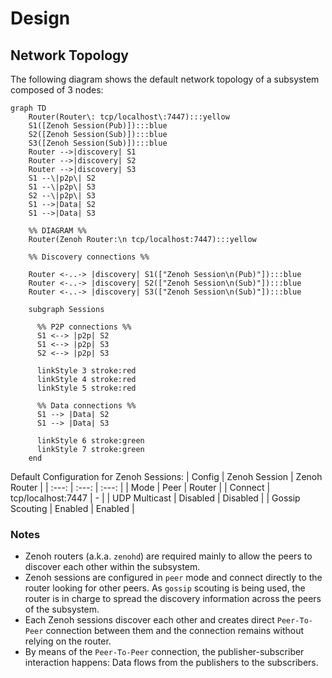 # Design

## Network Topology

The following diagram shows the default network topology of a subsystem composed of 3 nodes:

```mermaid
graph TD
    Router(Router\: tcp/localhost\:7447):::yellow
    S1([Zenoh Session(Pub)]):::blue
    S2([Zenoh Session(Sub)]):::blue
    S3([Zenoh Session(Sub)]):::blue
    Router -->|discovery| S1
    Router -->|discovery| S2
    Router -->|discovery| S3
    S1 --\|p2p\| S2
    S1 --\|p2p\| S3
    S2 --\|p2p\| S3
    S1 -->|Data| S2
    S1 -->|Data| S3

    %% DIAGRAM %%
    Router(Zenoh Router:\n tcp/localhost:7447):::yellow

    %% Discovery connections %%

    Router <-..-> |discovery| S1(["Zenoh Session\n(Pub)"]):::blue
    Router <-..-> |discovery| S2(["Zenoh Session\n(Sub)"]):::blue
    Router <-..-> |discovery| S3(["Zenoh Session\n(Sub)"]):::blue

    subgraph Sessions

      %% P2P connections %%
      S1 <--> |p2p| S2
      S1 <--> |p2p| S3
      S2 <--> |p2p| S3

      linkStyle 3 stroke:red
      linkStyle 4 stroke:red
      linkStyle 5 stroke:red

      %% Data connections %%
      S1 --> |Data| S2
      S1 --> |Data| S3

      linkStyle 6 stroke:green
      linkStyle 7 stroke:green
    end
```
Default Configuration for Zenoh Sessions:
| Config | Zenoh Session    | Zenoh Router    |
| :---:   | :---: | :---: |
| Mode | Peer   | Router   |
| Connect | tcp/localhost:7447   |  -  |
| UDP Multicast | Disabled | Disabled   |
| Gossip Scouting | Enabled | Enabled   |

### Notes

 - Zenoh routers (a.k.a. `zenohd`) are required mainly to allow the peers to discover each other within the subsystem.
 - Zenoh sessions are configured in `peer` mode and connect directly to the router looking for other peers. As `gossip` scouting is being used, the router is in charge to spread the discovery information across the peers of the subsystem.
 - Each Zenoh sessions discover each other and creates direct `Peer-To-Peer` connection between them and the connection remains without relying on the router.
 - By means of the `Peer-To-Peer` connection, the publisher-subscriber interaction happens: Data flows from the publishers to the subscribers.
